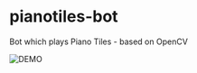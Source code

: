 # pianotiles-bot
Bot which plays Piano Tiles - based on OpenCV

![DEMO](https://trello-attachments.s3.amazonaws.com/5c1589e0c61aad48d962f908/5c5f3c9f2bce828094479610/e0a8eabf8d19f8978e59e6120231ec79/ezgif.com-resize.gif)
